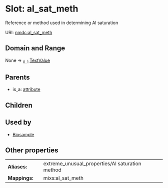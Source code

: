 
# Slot: al_sat_meth


Reference or method used in determining Al saturation

URI: [nmdc:al_sat_meth](https://microbiomedata/meta/al_sat_meth)


## Domain and Range

None &#8594;  <sub>0..1</sub> [TextValue](TextValue.md)

## Parents

 *  is_a: [attribute](attribute.md)

## Children


## Used by

 * [Biosample](Biosample.md)

## Other properties

|  |  |  |
| --- | --- | --- |
| **Aliases:** | | extreme_unusual_properties/Al saturation method |
| **Mappings:** | | mixs:al_sat_meth |

